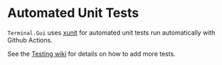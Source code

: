 # Automated Unit Tests

`Terminal.Gui` uses [xunit](https://xunit.net/) for automated unit tests run automatically with Github Actions.

See the [Testing wiki](https://github.com/gui-cs/Terminal.Gui/wiki/Testing) for details on how to add more tests.
